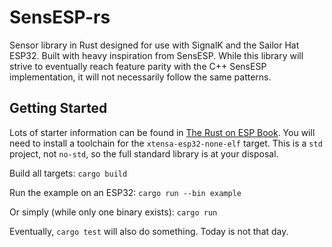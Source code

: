# SensESP-rs

Sensor library in Rust designed for use with SignalK and the Sailor Hat ESP32.  Built with heavy inspiration from SensESP.
While this library will strive to eventually reach feature parity with the C++ SensESP implementation, it will not necessarily
follow the same patterns.

## Getting Started
Lots of starter information can be found in [The Rust on ESP Book](https://docs.esp-rs.org/book/).  You will need to install 
a toolchain for the `xtensa-esp32-none-elf` target.  This is a `std` project, not `no-std`, so the full standard library is
at your disposal.

Build all targets:
`cargo build`

Run the example on an ESP32: `cargo run --bin example`

Or simply (while only one binary exists): `cargo run`

Eventually, `cargo test` will also do something.  Today is not that day.